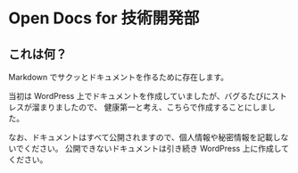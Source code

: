 # Open Docs for 技術開発部

## これは何？

Markdown でサクッとドキュメントを作るために存在します。

当初は WordPress 上でドキュメントを作成していましたが、バグるたびにストレスが溜まりましたので、
健康第一と考え、こちらで作成することにしました。

なお、ドキュメントはすべて公開されますので、個人情報や秘密情報を記載しないでください。
公開できないドキュメントは引き続き WordPress 上に作成してください。